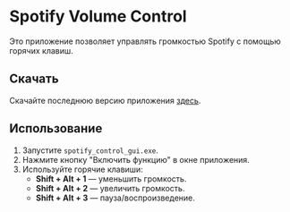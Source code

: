 # Spotify Volume Control

Это приложение позволяет управлять громкостью Spotify с помощью горячих клавиш.

## Скачать
Скачайте последнюю версию приложения [здесь](https://github.com/AlexKulam/spotify-volume-control/releases).

## Использование
1. Запустите `spotify_control_gui.exe`.
2. Нажмите кнопку "Включить функцию" в окне приложения.
3. Используйте горячие клавиши:
   - **Shift + Alt + 1** — уменьшить громкость.
   - **Shift + Alt + 2** — увеличить громкость.
   - **Shift + Alt + 3** — пауза/воспроизведение.